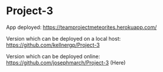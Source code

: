 # Project-3

App deployed: https://teamprojectmeteorites.herokuapp.com/

Version which can be deployed on a local host: https://github.com/kellnergp/Project-3

Version which can be deployed online: https://github.com/josephmarch/Project-3 (Here)